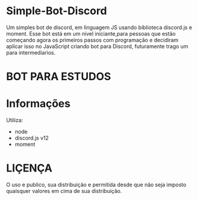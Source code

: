# Simple-Bot-Discord
  Um simples bot de discord, em linguagem JS usando biblioteca discord.js e moment.
Esse bot está em um nivel iniciante,para pessoas que estão começando agora os primeiros passos com programação e decidiram aplicar isso no JavaScript criando bot para Discord, futuramente trago um para intermediarios.

# BOT PARA ESTUDOS

# Informações
Utiliza: 
- node
- discord.js v12
- moment

# LIÇENÇA
  O uso e publico, sua distribuição e permitida desde que não seja imposto quaisquer valores em cima de sua distribuição.
